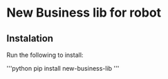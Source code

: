 # New Business lib for robot

## Instalation

Run the following to install:

'''python
pip install new-business-lib
'''
